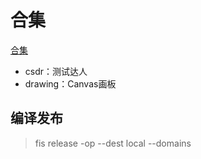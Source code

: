 合集
====

[合集](https://github.com/19880/heji/)

- csdr：测试达人
- drawing：Canvas画板

## 编译发布
> fis release -op --dest local --domains
